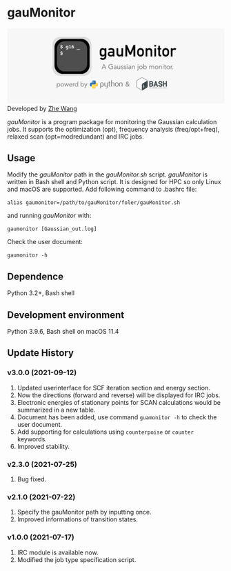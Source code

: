 # gauMonitor
![](logo.png)
Developed by [Zhe Wang](https://wongzit.github.io)

*gauMonitor* is a program package for monitoring the Gaussian calculation jobs. It supports the optimization (opt), 
frequency analysis (freq/opt+freq), relaxed scan (opt=modredundant) and IRC jobs.

## Usage
Modify the *gauMonitor* path in the *gauMonitor.sh* script.
*gauMonitor* is written in Bash shell and Python script. It is designed for HPC so only Linux and macOS are supported.
Add following command to .bashrc file:
```
alias gaumonitor=/path/to/gauMonitor/foler/gauMonitor.sh
```
and running *gauMonitor* with:
```
gaumonitor [Gaussian_out.log]
```
Check the user document:
```
gaumonitor -h
```

## Dependence
Python 3.2+, Bash shell

## Development environment
Python 3.9.6, Bash shell on macOS 11.4

## Update History
### v3.0.0 (2021-09-12)
1. Updated userinterface for SCF iteration section and energy section.
2. Now the directions (forward and reverse) will be displayed for IRC jobs.
3. Electronic energies of stationary points for SCAN calculations would be summarized in a new table.
4. Document has been added, use command `guamonitor -h` to check the user document.
5. Add supporting for calculations using `counterpoise` or `counter` keywords.
6. Improved stability.

### v2.3.0 (2021-07-25)
1. Bug fixed.

### v2.1.0 (2021-07-22)
1. Specify the gauMonitor path by inputting once.
2. Improved informations of transition states.

### v1.0.0 (2021-07-17)
1. IRC module is available now.
2. Modified the job type specification script.
